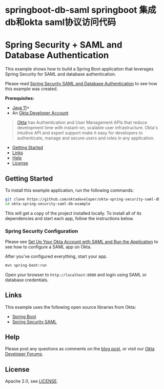 # springboot-db-saml springboot 集成db和okta saml协议访问代码

# Spring Security + SAML and Database Authentication
 
This example shows how to build a Spring Boot application that leverages Spring Security for SAML and database authentication.

Please read [Spring Security SAML and Database Authentication](https://developer.okta.com/blog/2020/10/14/spring-security-saml-database-authentication) to see how this example was created. 

**Prerequisites:** 

* [Java 11](https://adoptopenjdk.net/)+
* An [Okta Developer Account](https://developer.okta.com/signup/)

> [Okta](https://developer.okta.com/) has Authentication and User Management APIs that reduce development time with instant-on, scalable user infrastructure. Okta's intuitive API and expert support make it easy for developers to authenticate, manage and secure users and roles in any application.

* [Getting Started](#getting-started)
* [Links](#links)
* [Help](#help)
* [License](#license)

## Getting Started

To install this example application, run the following commands:

```bash
git clone https://github.com/oktadeveloper/okta-spring-security-saml-db-example.git
cd okta-spring-security-saml-db-example
```

This will get a copy of the project installed locally. To install all of its dependencies and start each app, follow the instructions below.

### Spring Security Configuration

Please see [Set Up Your Okta Account with SAML and Run the Application](https://developer.okta.com/blog/2020/10/14/spring-security-saml-database-authentication#set-up-your-okta-account-with-saml-and-run-the-application) to see how to configure a SAML app on Okta.

After you've configured everything, start your app.

```bash
mvn spring-boot:run
```

Open your browser to `http://localhost:8080` and login using SAML or database credentials.

## Links

This example uses the following open source libraries from Okta:

* [Spring Boot](https://spring.io/projects/spring-boot)
* [Spring Security SAML](https://spring.io/projects/spring-security-saml)

## Help

Please post any questions as comments on the [blog post](https://developer.okta.com/blog/2020/10/14/spring-security-saml-database-authentication), or visit our [Okta Developer Forums](https://devforum.okta.com/).

## License

Apache 2.0, see [LICENSE](LICENSE).
